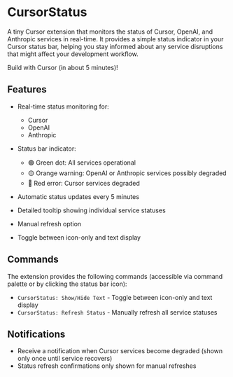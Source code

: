 # CursorStatus

A tiny Cursor extension that monitors the status of Cursor, OpenAI, and Anthropic services in real-time. It provides a simple status indicator in your Cursor status bar, helping you stay informed about any service disruptions that might affect your development workflow.

Build with Cursor (in about 5 minutes)!

## Features

- Real-time status monitoring for:
  - Cursor
  - OpenAI
  - Anthropic

- Status bar indicator:
  - 🟢 Green dot: All services operational
  - 🟡 Orange warning: OpenAI or Anthropic services possibly degraded
  - 🔴 Red error: Cursor services degraded

- Automatic status updates every 5 minutes
- Detailed tooltip showing individual service statuses
- Manual refresh option
- Toggle between icon-only and text display

## Commands

The extension provides the following commands (accessible via command palette or by clicking the status bar icon):

- `CursorStatus: Show/Hide Text` - Toggle between icon-only and text display
- `CursorStatus: Refresh Status` - Manually refresh all service statuses

## Notifications

- Receive a notification when Cursor services become degraded (shown only once until service recovers)
- Status refresh confirmations only shown for manual refreshes